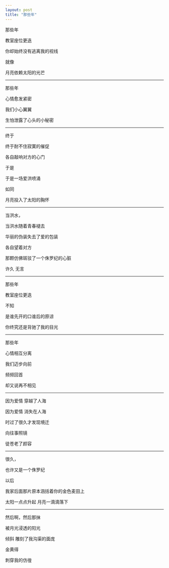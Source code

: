 ```yaml
---
layout: post
title: "那些年"
---
```



那些年

教室座位更迭

你却始终没有逃离我的视线

就像    

月亮依赖太阳的光芒

---

那些年

心情愈发紧密

我们小心翼翼

生怕泄露了心头的小秘密

---

终于

终于耐不住寂寞的催促

各自敲响对方的心门

于是

于是一场爱洪喷涌

如同    

月亮投入了太阳的胸怀

---

当洪水，

当洪水随着青春褪去

华丽的伪装失去了爱的包装

各自望着对方 

那颗仿佛斑驳了一个侏罗纪的心脏

许久        无言

---

那些年

教室座位更迭

不知    

是谁先开的口谁后的原谅

你终究还是背驰了我的目光

---

那些年

心情相互分离

我们迈步向前

频频回首  

却又说再不相见

---

因为爱情    穿越了人海

因为爱情    消失在人海

时过了很久才发现境迁

向往事照镜    

徒苍老了颜容

---

很久，

也许又是一个侏罗纪    

以后

我家后面那片原本涵括着你的金色麦田上

太阳一点点升起    月亮一滴滴落下

---

然后啊，然后那抹  

被月光浸透的阳光  

倾斜  雕刻了我沟渠的面庞

金黄得     

刺穿我的仿徨
